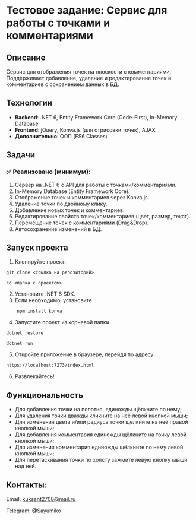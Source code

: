 # Тестовое задание: Сервис для работы с точками и комментариями  

## Описание  
Сервис для отображения точек на плоскости с комментариями. Поддерживает добавление, удаление и редактирование точек и комментариев с сохранением данных в БД.  

## Технологии  
- **Backend**: .NET 6, Entity Framework Core (Code-First), In-Memory Database  
- **Frontend**: jQuery, Konva.js (для отрисовки точек), AJAX  
- **Дополнительно**: ООП (ES6 Classes)  

## Задачи  
### ✅ Реализовано (минимум):  
1. Сервер на .NET 6 с API для работы с точками/комментариями.  
2. In-Memory Database (Entity Framework Core).  
3. Отображение точек и комментариев через Konva.js.  
4. Удаление точки по двойному клику.  
5. Добавление новых точек и комментариев.  
6. Редактирование свойств точек/комментариев (цвет, размер, текст).  
7. Перемещение точек с комментариями (Drag&Drop). 
8. Автосохранение изменений в БД.  

## Запуск проекта  
1. Клонируйте проект: 

```git clone <ссылка на репозиторий>```

```cd <папка с проектом>```

2. Установите .NET 6 SDK.  
3. Если необходимо, установите 
```
    npm install konva
```
4. Запустите проект из корневой папки 

```dotnet restore```

```dotnet run```

5. Откройте приложение в браузере, перейдя по адресу 

```https://localhost:7273/index.html```

6. Развлекайтесь!

## Функциональность
- Для добавления точки на полотно, единожды щёлкните по нему;
- Для удаления точки дважды кликните на неё левой кнопкой мыши;
- Для изменения цвета и/или радиуса точки щелкните на неё правой кнопкой мыши;
- Для добавления комментария единожды щёлкните на точку левой кнопкой мыши;
- Для изменения комментария единожды щёлкните по нему левой кнопкой мыши;
- Для перетаскивания точки по холсту зажмите левую кнопку мыши над ней.

## Контакты:
Email: kuksant2708@mail.ru

Telegram: @Sayumiko